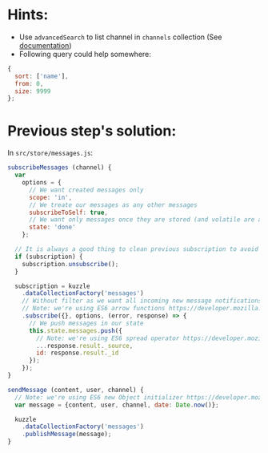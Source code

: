 # Hints:
* Use `advancedSearch` to list channel in `channels` collection (See [documentation](http://kuzzleio.github.io/sdk-documentation/#advancedsearch))
* Following query could help somewhere:

```javascript
{
  sort: ['name'],
  from: 0,
  size: 9999
};
```

# Previous step's solution:
In `src/store/messages.js`:

```javascript
subscribeMessages (channel) {
  var
    options = {
      // We want created messages only
      scope: 'in',
      // We treate our messages as any other messages
      subscribeToSelf: true,
      // We want only messages once they are stored (and volatile are always done)
      state: 'done'
    };

  // It is always a good thing to clean previous subscription to avoid side effects
  if (subscription) {
    subscription.unsubscribe();
  }

  subscription = kuzzle
    .dataCollectionFactory('messages')
    // Without filter as we want all incoming new message notifications
    // Note: we're using ES6 arrow functions https://developer.mozilla.org/en-US/docs/Web/JavaScript/Reference/Functions/Arrow_functions
    .subscribe({}, options, (error, response) => {
      // We push messages in our state
      this.state.messages.push({
        // Note: we're using ES6 spread operator https://developer.mozilla.org/en-US/docs/Web/JavaScript/Reference/Operators/Spread_operator
        ...response.result._source,
        id: response.result._id
      });
    });
}
```

```javascript
sendMessage (content, user, channel) {
  // Note: we're using ES6 new Object initializer https://developer.mozilla.org/en-US/docs/Web/JavaScript/Reference/Operators/Object_initializer
  var message = {content, user, channel, date: Date.now()};

  kuzzle
    .dataCollectionFactory('messages')
    .publishMessage(message);
}
```
